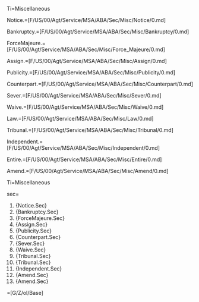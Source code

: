 Ti=Miscellaneous

Notice.=[F/US/00/Agt/Service/MSA/ABA/Sec/Misc/Notice/0.md]

Bankruptcy.=[F/US/00/Agt/Service/MSA/ABA/Sec/Misc/Bankruptcy/0.md]

ForceMajeure.=[F/US/00/Agt/Service/MSA/ABA/Sec/Misc/Force_Majeure/0.md]

Assign.=[F/US/00/Agt/Service/MSA/ABA/Sec/Misc/Assign/0.md]

Publicity.=[F/US/00/Agt/Service/MSA/ABA/Sec/Misc/Publicity/0.md]

Counterpart.=[F/US/00/Agt/Service/MSA/ABA/Sec/Misc/Counterpart/0.md]

Sever.=[F/US/00/Agt/Service/MSA/ABA/Sec/Misc/Sever/0.md]

Waive.=[F/US/00/Agt/Service/MSA/ABA/Sec/Misc/Waive/0.md]

Law.=[F/US/00/Agt/Service/MSA/ABA/Sec/Misc/Law/0.md]

Tribunal.=[F/US/00/Agt/Service/MSA/ABA/Sec/Misc/Tribunal/0.md]

Independent.=[F/US/00/Agt/Service/MSA/ABA/Sec/Misc/Independent/0.md]

Entire.=[F/US/00/Agt/Service/MSA/ABA/Sec/Misc/Entire/0.md]

Amend.=[F/US/00/Agt/Service/MSA/ABA/Sec/Misc/Amend/0.md]

Ti=Miscellaneous

sec=<ol><li>{Notice.Sec}<li>{Bankruptcy.Sec}<li>{ForceMajeure.Sec}<li>{Assign.Sec}<li>{Publicity.Sec}<li>{Counterpart.Sec}<li>{Sever.Sec}<li>{Waive.Sec}<li>{Tribunal.Sec}<li>{Tribunal.Sec}<li>{Independent.Sec}<li>{Amend.Sec}<li>{Amend.Sec}</ol>

=[G/Z/ol/Base]
